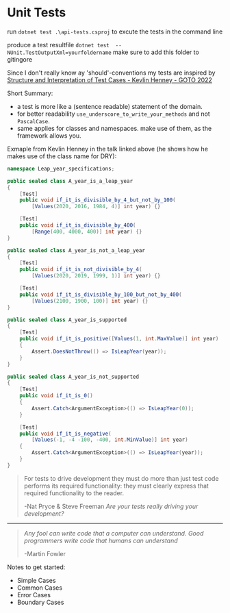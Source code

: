 # Unit Tests

run `dotnet test .\api-tests.csproj` to excute the tests in the command line

produce a test resultfile `dotnet test  -- NUnit.TestOutputXml=yourfoldername` make sure to add this folder to gitingore

Since I don't really know ay 'should'-conventions my tests are inspired by [Structure and Interpretation of Test Cases - Kevlin Henney - GOTO 2022](https://www.youtube.com/watch?v=MWsk1h8pv2Q)

Short Summary:

- a test is more like a (sentence readable) statement of the domain.
- for better readability `use_underscore_to_write_your_methods` and not `PascalCase`.
- same applies for classes and namespaces. make use of them, as the framework allows you.

Exmaple from Kevlin Henney in the talk linked above (he shows how he makes use of the class name for DRY):

```csharp
namespace Leap_year_specifications;

public sealed class A_year_is_a_leap_year
{
    [Test]
    public void if_it_is_divisible_by_4_but_not_by_100(
        [Values(2020, 2016, 1984, 4)] int year) {}

    [Test]
    public void if_it_is_divisible_by_400(
        [Range(400, 4000, 400)] int year) {}
}

public sealed class A_year_is_not_a_leap_year
{
    [Test]
    public void if_it_is_not_divisible_by_4(
        [Values(2020, 2019, 1999, 1)] int year) {}

    [Test]
    public void if_it_is_divisible_by_100_but_not_by_400(
        [Values(2100, 1900, 100)] int year) {}
}

public sealed class A_year_is_supported
{
    [Test]
    public void if_it_is_positive([Values(1, int.MaxValue)] int year)
    {
        Assert.DoesNotThrow(() => IsLeapYear(year));
    }
}

public sealed class A_year_is_not_supported
{
    [Test]
    public void if_it_is_0()
    {
        Assert.Catch<ArgumentException>(() => IsLeapYear(0));
    }

    [Test]
    public void if_it_is_negative(
        [Values(-1, -4 -100, -400, int.MinValue)] int year)
    {
        Assert.Catch<ArgumentException>(() => IsLeapYear(year));
    }
}
```

>For tests to drive development they must do more than just test code performs its required functionality: they must clearly express that required functionality to the reader.
>
> -Nat Pryce & Steve Freeman *Are your tests really driving your development?*

---

> *Any fool can write code that a computer can understand. Good programmers write code that humans can understand*
>
> -Martin Fowler

Notes to get started:

- Simple Cases
- Common Cases
- Error Cases
- Boundary Cases
